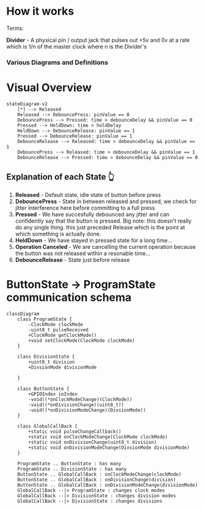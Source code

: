# How it works

Terms:


**Divider** - A physical pin / output jack that pulses out +5v and 0v at a rate which is 1/n of the master clock where n
is the Divider's 

### Various Diagrams and Definitions

# Visual Overview
```mermaid
stateDiagram-v2
    [*] --> Released
    Released --> DebouncePress: pinValue == 0
    DebouncePress --> Pressed: time > debounceDelay && pinValue == 0
    Pressed --> HeldDown: time > holdDelay
    HeldDown --> DebounceRelease: pinValue == 1
    Pressed --> DebounceRelease: pinValue == 1
    DebounceRelease --> Released: time > debounceDelay && pinValue == 1
    DebouncePress --> Released: time > debounceDelay && pinValue == 1
    DebounceRelease --> Pressed: time > debounceDelay && pinValue == 0
```

## Explanation of each State 👆
1. **Released** - Default state, idle state of button before press
2. **DebouncePress**  - State in between released and pressed, we check for jitter interference here before committing to a 
full press
3. **Pressed**  - We have succesfully debounced any jitter and can confidently say that the button is pressed. Big note: this doesn't really do any single thing. this just preceded Release which is the point at which something is actually done.
4. **HeldDown** - We have stayed in pressed state for a long time...
4. **Operation Canceled** - We are cancelling the current operation because the button was not released within a resonable time...
4. **DebounceRelease** - State just before release 

# ButtonState -> ProgramState communication schema
```mermaid
classDiagram
    class ProgramState {
        -ClockMode clockMode
        -uint8_t pulseReceived
        +ClockMode getClockMode()
        +void setClockMode(ClockMode clockMode)
    }
    
    class DivisionState {
        +uint8_t division
        +DivsionMode divisionMode
        
    }
    
    class ButtonState {
        +GPIOIndex ioIndex
        -void((*onClockModeChange)(ClockMode))
        -void((*onDivisionChange)(uint8_t))
        -void((*onDivisionModeChange)(DivsionMode))
    }
    
    class GlobalCallBack {
        +static void pulseChangeCallback()
        +static void onClockModeChange(ClockMode clockMode)
        +static void onDivisionChange(uint8_t division)
        +static void onDivisionModeChange(DivsionMode divisionMode)
    }
    
    ProgramState .. ButtonState : has many
    ProgramState .. DivisionState : has many
    ButtonState .. GlobalCallBack : onClockModeChange(clockMode)
    ButtonState .. GlobalCallBack : onDivisionChange(division)
    ButtonState .. GlobalCallBack : onDivisionModeChange(divisionMode)
    GlobalCallBack --|> ProgramState : changes clock modes
    GlobalCallBack --|> DivisionState : changes division modes
    GlobalCallBack --|> DivisionState : changes divisions
```



